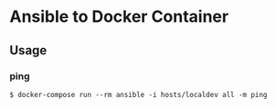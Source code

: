 # Ansible to Docker Container

## Usage

### ping

```
$ docker-compose run --rm ansible -i hosts/localdev all -m ping
```
